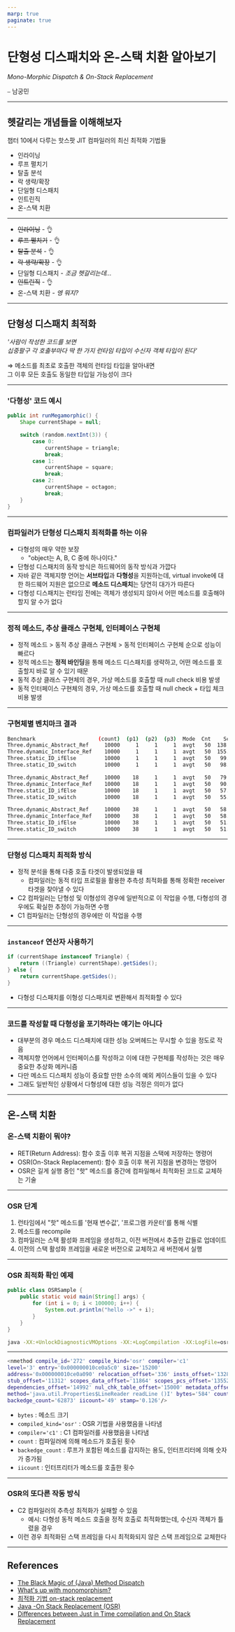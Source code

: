 ```yaml
---
marp: true
paginate: true
---
```


# 단형성 디스패치와 온-스택 치환 알아보기

*Mono-Morphic Dispatch & On-Stack Replacement*

⎯ 남궁민

---

## 헷갈리는 개념들을 이해해보자

챕터 10에서 다루는 핫스팟 JIT 컴파일러의 최신 최적화 기법들

- 인라이닝
- 루프 펼치기
- 탈출 분석
- 락 생략/확장
- 단일형 디스패치
- 인트린직
- 온-스택 치환

---

- ~~인라이닝~~ - 👌
- ~~루프 펼치기~~ - 👌
- ~~탈출 분석~~ - 👌
- ~~락 생략/확장~~ - 👌
- 단일형 디스패치 - *조금 헷갈리는데...*
- ~~인트린직~~ - 👌
- 온-스택 치환 - *엥 뭐지?*

---

## 단형성 디스패치 최적화

*'사람이 작성한 코드를 보면<br>십중팔구 각 호출부마다 딱 한 가지 런타임 타입이 수신자 객체 타입이 된다'*

⇒ 메소드를 최초로 호출한 객체의 런타임 타입을 알아내면<br>그 이후 모든 호출도 동일한 타입일 가능성이 크다

---

### '다형성' 코드 예시

```java
public int runMegamorphic() {
    Shape currentShape = null;

    switch (random.nextInt(3)) {
        case 0:
            currentShape = triangle;
            break;
        case 1:
            currentShape = square;
            break;
        case 2:
            currentShape = octagon;
            break;
    }
}
```

---

### 컴파일러가 단형성 디스패치 최적화를 하는 이유

- 다형성의 매우 약한 보장
  - "object는 A, B, C 중에 하나이다."
- 단형성 디스패치의 동작 방식은 하드웨어의 동작 방식과 가깝다
- 자바 같은 객체지향 언어는 **서브타입**과 **다형성**을 지원하는데, virtual invoke에 대한 하드웨어 지원은 없으므로 **메소드 디스패치**는 당연히 대가가 따른다
- 다형성 디스패치는 런타임 전에는 객체가 생성되지 않아서 어떤 메소드를 호출해야 할지 알 수가 없다

---

### 정적 메소드, 추상 클래스 구현체, 인터페이스 구현체

- 정적 메소드 > 동적 추상 클래스 구현체 > 동적 인터페이스 구현체 순으로 성능이 빠르다
- 정적 메소드는 **정적 바인딩**을 통해 메소드 디스패치를 생략하고, 어떤 메소드를 호출할지 바로 알 수 있기 때문
- 동적 추상 클래스 구현체의 경우, 가상 메소드를 호출할 때 null check 비용 발생
- 동적 인터페이스 구현체의 경우, 가상 메소드를 호출할 때 null check + 타입 체크 비용 발생

---

### 구현체별 벤치마크 결과

```sh
Benchmark                    (count)  (p1)  (p2)  (p3)  Mode  Cnt    Score   Error  Units
Three.dynamic_Abstract_Ref     10000     1     1     1  avgt   50  138.611 ± 2.524  us/op
Three.dynamic_Interface_Ref    10000     1     1     1  avgt   50  155.505 ± 3.027  us/op
Three.static_ID_ifElse         10000     1     1     1  avgt   50   99.868 ± 2.026  us/op
Three.static_ID_switch         10000     1     1     1  avgt   50   98.905 ± 0.600  us/op

Three.dynamic_Abstract_Ref     10000    18     1     1  avgt   50   79.674 ± 2.423  us/op
Three.dynamic_Interface_Ref    10000    18     1     1  avgt   50   90.016 ± 0.940  us/op
Three.static_ID_ifElse         10000    18     1     1  avgt   50   57.578 ± 1.079  us/op
Three.static_ID_switch         10000    18     1     1  avgt   50   55.561 ± 0.169  us/op

Three.dynamic_Abstract_Ref     10000    38     1     1  avgt   50   58.465 ± 0.160  us/op
Three.dynamic_Interface_Ref    10000    38     1     1  avgt   50   58.335 ± 0.209  us/op
Three.static_ID_ifElse         10000    38     1     1  avgt   50   51.692 ± 1.070  us/op
Three.static_ID_switch         10000    38     1     1  avgt   50   51.860 ± 0.156  us/op
```

---

### 단형성 디스패치 최적화 방식

- 정적 분석을 통해 다중 호출 타겟이 발생되었을 때
  - 컴파일러는 동적 타입 프로필을 활용한 추측성 최적화를 통해 정확한 receiver 타겟을 찾아낼 수 있다
- C2 컴파일러는 단형성 및 이형성의 경우에 일반적으로 이 작업을 수행, 다형성의 경우에도 확실한 추정이 가능하면 수행
- C1 컴파일러는 단형성의 경우에만 이 작업을 수행

---

### `instanceof` 연산자 사용하기

```java
if (currentShape instanceof Triangle) {
    return ((Triangle) currentShape).getSides();
} else {
    return currentShape.getSides();
}
```

- 다형성 디스패치를 이형성 디스패치로 변환해서 최적화할 수 있다

---

### 코드를 작성할 때 다형성을 포기하라는 얘기는 아니다

- 대부분의 경우 메소드 디스패치에 대한 성능 오버헤드는 무시할 수 있을 정도로 작음
- 객체지향 언어에서 인터페이스를 작성하고 이에 대한 구현체를 작성하는 것은 매우 중요한 추상화 메커니즘
- 다만 메소드 디스패치 성능이 중요할 만한 소수의 예외 케이스들이 있을 수 있다
- 그래도 일반적인 상황에서 다형성에 대한 성능 걱정은 의미가 없다

---

## 온-스택 치환

### 온-스택 치환이 뭐야?

- RET(Return Address): 함수 호출 이후 복귀 지점을 스택에 저장하는 명령어
- OSR(On-Stack Replacement): 함수 호출 이후 복귀 지점을 변경하는 명령어
- OSR은 길게 실행 중인 "핫" 메소드를 중간에 컴파일해서 최적화된 코드로 교체하는 기술

---

### OSR 단계

1. 런타임에서 "핫" 메소드를 '현재 변수값', '프로그램 카운터'를 통해 식별
2. 메소드를 recompile
3. 컴파일러는 스택 활성화 프레임을 생성하고, 이전 버전에서 추출한 값들로 업데이트
4. 이전의 스택 활성화 프레임을 새로운 버전으로 교체하고 새 버전에서 실행

---

### OSR 최적화 확인 예제

```java
public class OSRSample {
    public static void main(String[] args) {
        for (int i = 0; i < 100000; i++) {
            System.out.println("hello ->" + i);
        }
    }
}
```

```sh
java -XX:+UnlockDiagnosticVMOptions -XX:+LogCompilation -XX:LogFile=osrsample.log OSRSample.java
```

---

```bash
<nmethod compile_id='272' compile_kind='osr' compiler='c1'
level='3' entry='0x000000010ce0a5c0' size='15200'
address='0x000000010ce0a090' relocation_offset='336' insts_offset='1328'
stub_offset='11312' scopes_data_offset='11864' scopes_pcs_offset='13552'
dependencies_offset='14992' nul_chk_table_offset='15000' metadata_offset='11720'
method='java.util.Properties$LineReader readLine ()I' bytes='584' count='49'
backedge_count='62873' iicount='49' stamp='0.126'/>
```

- `bytes` : 메소드 크기
- `compiled_kind='osr'` : OSR 기법을 사용했음을 나타냄
- `compiler='c1'` : C1 컴파일러를 사용했음을 나타냄
- `count` : 컴파일러에 의해 메소드가 호출된 횟수
- `backedge_count` : 루프가 포함된 메소드를 감지하는 용도, 인터프리터에 의해 숫자가 증가됨
- `iicount` : 인터프리터가 메소드를 호출한 횟수

---

### OSR의 또다른 작동 방식

- C2 컴파일러의 추측성 최적화가 실패할 수 있음
  - 예시: 다형성 동적 메소드 호출을 정적 호출로 최적화했는데, 수신자 객체가 틀렸을 경우
- 이런 경우 최적화된 스택 프레임을 다시 최적화되지 않은 스택 프레임으로 교체한다

---

## References

- [The Black Magic of (Java) Method Dispatch](https://shipilev.net/blog/2015/black-magic-method-dispatch/)
- [What's up with monomorphism?](https://mrale.ph/blog/2015/01/11/whats-up-with-monomorphism.html)
- [최적화 기법 on-stack replacement](https://die4taoam.tistory.com/52)
- [Java -On Stack Replacement (OSR)](https://thangavel-blog.medium.com/java-on-stack-replacement-osr-b527ab3fff8c)
- [Differences between Just in Time compilation and On Stack Replacement](https://stackoverflow.com/questions/9105505/differences-between-just-in-time-compilation-and-on-stack-replacement)
